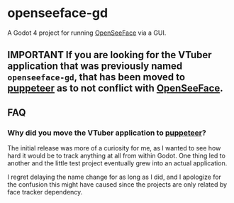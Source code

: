 # openseeface-gd
A Godot 4 project for running [OpenSeeFace](https://github.com/emilianavt/OpenSeeFace) via a GUI.

## IMPORTANT If you are looking for the VTuber application that was previously named `openseeface-gd`, that has been moved to [puppeteer](https://github.com/virtual-puppet-project/puppeteer) as to not conflict with [OpenSeeFace](https://github.com/emilianavt/OpenSeeFace).

## FAQ

### Why did you move the VTuber application to [puppeteer](https://github.com/virtual-puppet-project/puppeteer)?
The initial release was more of a curiosity for me, as I wanted to see how hard it would be to track anything at all from within Godot. One thing led to another and the little test project eventually grew into an actual application.

I regret delaying the name change for as long as I did, and I apologize for the confusion this might have caused since the projects are only related by face tracker dependency.


